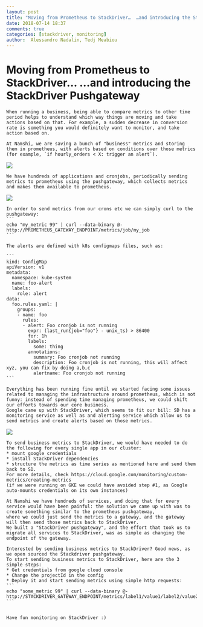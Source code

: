```yaml
---
layout: post
title: "Moving from Prometheus to StackDriver…  …and introducing the StackDriver Pushgateway"
date: 2018-07-14 18:37
comments: true
categories: [stackdriver, monitoring]
author:  Alessandro Nadalin, Tedj Meabiou
---
```


# Moving from Prometheus to StackDriver…  …and introducing the StackDriver Pushgateway

    When running a business, being able to compare metrics to other time period helps to understand which way things are moving and take actions based on that. For example, a sudden decrease in conversion rate is something you would definitely want to monitor, and take action based on.
    
    At Namshi, we are saving a bunch of "business" metrics and storing them in prometheus, with alerts based on conditions over those metrics (for example, `if hourly_orders < X: trigger an alert`).
    
![](https://d2mxuefqeaa7sj.cloudfront.net/s_A65B006351D4EB1EDE1C2C9A701DFF17CB8B3C9747EEF618743061D90508A30A_1531394524675_image.png)

    We have hundreds of applications and cronjobs, periodically sending metrics to prometheus using the pushgateway, which collects metrics and makes them available to prometheus.
    
![](https://d2mxuefqeaa7sj.cloudfront.net/s_A65B006351D4EB1EDE1C2C9A701DFF17CB8B3C9747EEF618743061D90508A30A_1531639269110_image.png)

    In order to send metrics from our crons etc we can simply curl to the pushgateway:
    ```
    echo "my_metric 99" | curl --data-binary @- http://PROMETHEUS_GATEWAY_ENDPOINT/metrics/job/my_job
    ```
    
    The alerts are defined with k8s configmaps files, such as:
    
    ```
    kind: ConfigMap
    apiVersion: v1
    metadata:
      namespace: kube-system
      name: foo-alert
      labels:
        role: alert
    data:
      foo.rules.yaml: |
        groups:
        - name: foo
          rules:
          - alert: Foo cronjob is not running
            expr: (last_run{job="foo"} - unix_ts) > 86400
            for: 1h
            labels:
              some: thing
            annotations:
              summary: Foo cronjob not running
              description: Foo cronjob is not running, this will affect xyz, you can fix by doing a,b,c
              alertname: Foo cronjob not running
    ```
    
    Everything has been running fine until we started facing some issues related to managing the infrastructure around prometheus, which is not funny: instead of spending time managing prometheus, we could shift our efforts towards our core business.
    Google came up with StackDriver, which seems to fit our bill: SD has a monitoring service as well as and alerting service which allow us to send metrics and create alerts based on those metrics.
![](https://lh6.googleusercontent.com/4U12X_TYH59r1zIqlBuKzinxJjh5x-6v2RE_Z9BzeHJW9he3bZozkzxaQWY0oqZzmYM4jAJdR5LxEei1s-MHUKWf3TC15U96p8n9gF6XpCB7HQyigsghc19punKnDU6UoGZNYMjGPkw)

    To send business metrics to StackDriver, we would have needed to do the following for every single app in our cluster:
    * mount google credentials
    * install StackDriver dependencies
    * structure the metrics as time series as mentioned here and send them back to SD.
    For more details, check https://cloud.google.com/monitoring/custom-metrics/creating-metrics 
    (if we were running on GKE we could have avoided step #1, as Google auto-mounts credentials on its own instances)
    
    At Namshi we have hundreds of services, and doing that for every service would have been painful: the solution we came up with was to create something similar to the prometheus pushgateway,
    where we could just send the metrics to a gateway, and the gateway will then send those metrics back to StackDriver.
    We built a "StackDriver pushgateway", and the effort that took us to migrate all services to StackDriver, was as simple as changing the endpoint of the gateway.
    
    Interested by sending business metrics to StackDriver? Good news, as we open sourced the Stackdriver pushgateway.
    To start sending business metrics to StackDriver, here are the 3 simple steps:
    * Get credentials from google cloud console
    * Change the projectId in the config
    * Deploy it and start sending metrics using simple http requests:
    ```
    echo "some_metric 99" | curl --data-binary @- http://STACKDRIVER_GATEWAY_ENDPOINT/metrics/label1/value1/label2/value2
    ```


    Have fun monitoring on StackDriver :)


